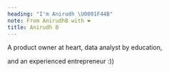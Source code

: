 ```yaml
---
heading: "I'm Anirudh \U0001F44B"
note: From AnirudhB with ❤️
title: Anirudh B
---
```

A product owner at heart, data analyst by education,

and an experienced entrepreneur :))

<!-- Anirudh B>
#Ani B
## Anirudh 
 -->
